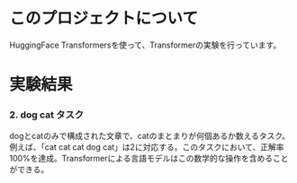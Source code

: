 # このプロジェクトについて
HuggingFace Transformersを使って、Transformerの実験を行っています。

# 実験結果
### 2. dog cat タスク
dogとcatのみで構成された文章で、catのまとまりが何個あるか数えるタスク。例えば、「cat cat cat dog cat」は2に対応する。このタスクにおいて、正解率100%を達成。Transformerによる言語モデルはこの数学的な操作を含めることができる。
